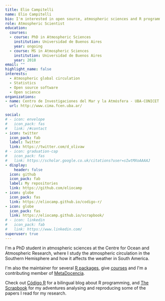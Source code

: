 ```yaml
---
title: Elio Campitelli
name: Elio Campitelli
bio: I'm interested in open source, atmospheric sciences and R programming.
role: Atmospheric Scientist
education:
  courses:
  - course: PhD in Atmospheric Sciences
    institution: Universidad de Buenos Aires
    year: ongoing
  - course: MS in Atmospheric Sciences
    institution: Universidad de Buenos Aires
    year: 2018
email: ""
highlight_name: false
interests:
  - Atmospheric global circulation
  - Statistics
  - Open source software
  - Open science
organizations:
- name: Centro de Investigaciones del Mar y la Atmósfera - UBA-CONICET
  url: http://www.cima.fcen.uba.ar/ 

social:
# - icon: envelope
#   icon_pack: fas
#   link: /#contact
- icon: twitter
  icon_pack: fab
  label: Twitter
  link: https://twitter.com/d_olivaw
# - icon: graduation-cap
#   icon_pack: fas
#   link: https://scholar.google.co.uk/citations?user=sIwtMXoAAAAJ
- display:
    header: false
  icon: github
  icon_pack: fab
  label: My repositories
  link: https://github.com/eliocamp
- icon: globe
  icon_pack: fas
  link: https://eliocamp.github.io/codigo-r/
- icon: globe
  icon_pack: fas
  link: https://eliocamp.github.io/scrapbook/
# - icon: linkedin
#   icon_pack: fab
#   link: https://www.linkedin.com/
superuser: true
---
```


I'm a PhD student in atmospheric sciences at the Centre for Ocean and Atmospheric Research, where I study the atmospheric circulation in the Southern Hemisphere and how it affects the weather in South America. 

I'm also the maintainer for several [R packages](LINK), give [courses](/courses/) and I'm a contributing member of [MetaDocencia](http://metadocencia.org/).

Check out [Código R](https://eliocamp.github.io/codigo-r/) for a bilingual blog about R programming, and [The Scrapbook](https://eliocamp.github.io/scrapbook/) for my adventures analysing and reproducing some of the papers I read for my research. 
